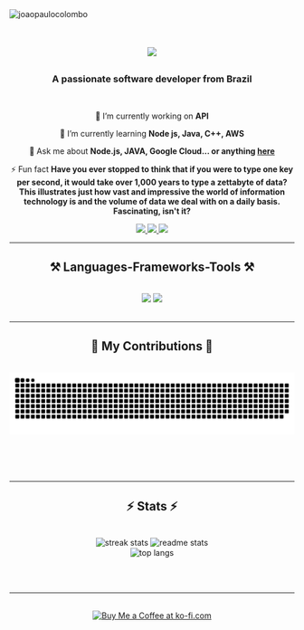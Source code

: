 <img src="https://komarev.com/ghpvc/?username=joaopaulocolombo&label=Profile%20views&color=0e75b6&style=flat" alt="joaopaulocolombo" />

<h1 align="center">
    <img src="https://readme-typing-svg.herokuapp.com/?font=Righteous&size=35&center=true&vCenter=true&width=500&height=70&duration=4000&lines=Hi+There!+👋;+I'm+Joao+Paulo+Souza+Colombo!;" />
</h1>

<h3 align="center">A passionate software developer from Brazil</h3>

<br/>

<div align="center">
 
 🔭 I’m currently working on **API**
 
 🌱 I’m currently learning **Node js, Java, C++, AWS**

💬 Ask me about **Node.js, JAVA, Google Cloud... or anything [here](https://github.com/JoaoPauloColombo)**

⚡ Fun fact **Have you ever stopped to think that if you were to type one key per second, it would take over 1,000 years to type a zettabyte of data? This illustrates just how vast and impressive the world of information technology is and the volume of data we deal with on a daily basis. Fascinating, isn't it?**

 </div>
 
<div align="center"> 
  <a href="mailto:joaosouzapaulo446@gmail.com">
    <img src="https://img.shields.io/badge/Gmail-333333?style=for-the-badge&logo=gmail&logoColor=red" />
  </a>
  <a href="https://github.com/JoaoPauloColombo" target="_blank">
    <img src="https://img.shields.io/badge/LinkedIn-0077B5?style=for-the-badge&logo=linkedin&logoColor=white" target="_blank" />
  </a>
  <a href="https://github.com/JoaoPauloColombo" target="_blank">
     <img src="https://img.shields.io/badge/Portfolio-FF5722?style=for-the-badge&logo=todoist&logoColor=white" target="_blank" /> <!-- sqlite, safari, google-chrome are other good icon options -->
  </a>
</div>

 <hr/>
 
<h2 align="center">⚒️ Languages-Frameworks-Tools ⚒️</h2>
<br/>
<div align="center">
    <img src="https://skillicons.dev/icons?i=react,bootstrap,html,css,vscode,github,figma,git" />
    <img src="https://skillicons.dev/icons?i=nodejs,python,javascript,typescript,express,c,java,mysql" /><br>
</div>

<br/>
<hr/>

<div align="center">
  <h2>🐍 My Contributions 🐍</h2>
  <br>
  <img alt="snake eating my contributions" src="https://raw.githubusercontent.com/salesp07/salesp07/output/github-contribution-grid-snake.svg" />
  
  <br/><br/><br/>
</div>

<hr/>

<h2 align="center">⚡ Stats ⚡</h2>
<br>
<div align=center>
  <img width=390 src="https://github-readme-streak-stats-salesp07.vercel.app/?user=joaopaulocolombo&count_private=true&theme=react&border_radius=10" alt="streak stats"/>
  <img width=390 src="https://github-readme-stats-salesp07.vercel.app/api?username=joaopaulocolombo&count_private=true&show_icons=true&theme=react&rank_icon=github&border_radius=10" alt="readme stats" />
  <br/>
  <img width=325 align="center" src="https://github-readme-stats.vercel.app/api/top-langs?username=joaopaulocolombo&show_icons=true&theme=react&border_radius=10" alt="top langs" />

</div>

<br/><br/>

<hr/>

<br/>

<div align="center">
<a href='https://ko-fi.com/joaopaulocolombo#paypalModal' target='_blank'><img height='64' style='border:0px;height:64px;' src='https://storage.ko-fi.com/cdn/kofi1.png?v=3' border='0' alt='Buy Me a Coffee at ko-fi.com' /></a>
</div>

<br/>
